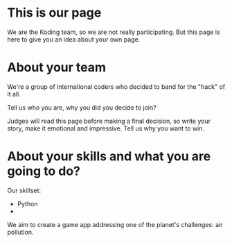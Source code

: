 This is our page
================

We are the Koding team, so we are not really participating. But this page is here
to give you an idea about your own page.


About your team
===========================

We're a group of international coders who decided to band for the "hack" of it all.

Tell us who you are, why you did you decide to join?

Judges will read this page before making a final decision, so write your story, make it emotional and impressive.
Tell us why you want to win.


About your skills and what you are going to do?
=======
Our skillset:
- Python
- 

We aim to create a game app addressing one of the planet's challenges: air pollution.

